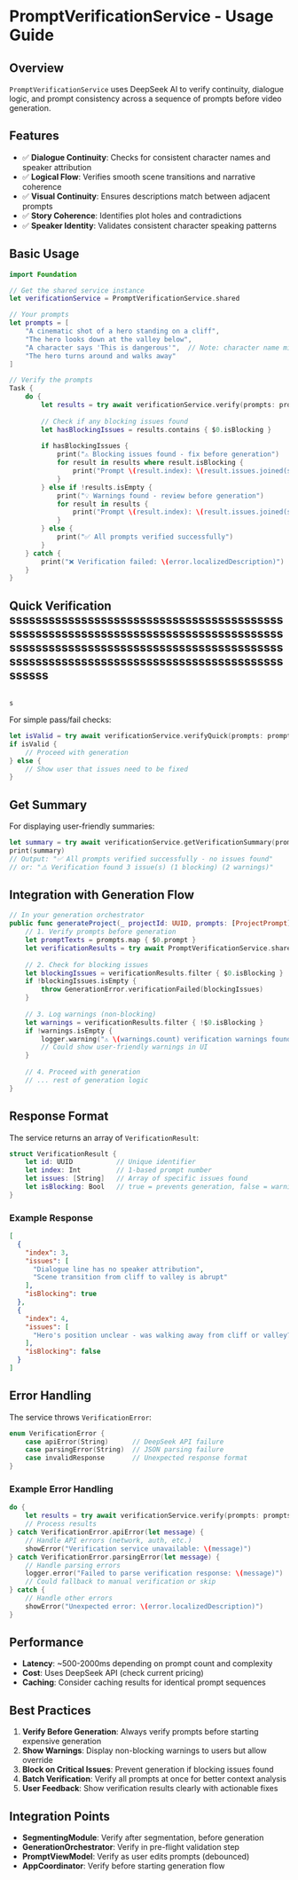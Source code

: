 # PromptVerificationService - Usage Guide

## Overview

`PromptVerificationService` uses DeepSeek AI to verify continuity, dialogue logic, and prompt consistency across a sequence of prompts before video generation.

## Features

- ✅ **Dialogue Continuity**: Checks for consistent character names and speaker attribution
- ✅ **Logical Flow**: Verifies smooth scene transitions and narrative coherence
- ✅ **Visual Continuity**: Ensures descriptions match between adjacent prompts
- ✅ **Story Coherence**: Identifies plot holes and contradictions
- ✅ **Speaker Identity**: Validates consistent character speaking patterns

## Basic Usage

```swift
import Foundation

// Get the shared service instance
let verificationService = PromptVerificationService.shared

// Your prompts
let prompts = [
    "A cinematic shot of a hero standing on a cliff",
    "The hero looks down at the valley below",
    "A character says 'This is dangerous'",  // Note: character name missing
    "The hero turns around and walks away"
]

// Verify the prompts
Task {
    do {
        let results = try await verificationService.verify(prompts: prompts)
        
        // Check if any blocking issues found
        let hasBlockingIssues = results.contains { $0.isBlocking }
        
        if hasBlockingIssues {
            print("⚠️ Blocking issues found - fix before generation")
            for result in results where result.isBlocking {
                print("Prompt \(result.index): \(result.issues.joined(separator: ", "))")
            }
        } else if !results.isEmpty {
            print("💡 Warnings found - review before generation")
            for result in results {
                print("Prompt \(result.index): \(result.issues.joined(separator: ", "))")
            }
        } else {
            print("✅ All prompts verified successfully")
        }
    } catch {
        print("❌ Verification failed: \(error.localizedDescription)")
    }
}
```

## Quick Verification                                                                                                                                                                                                                                                                                                                                                                                                                                         ssssssssssssssssssssssssssssssssssssssssssssssssssssssssssssssssssssssssssssssssssssssssssssssssssssssssssssssssssssssssssssssssssssssssssssssssssssssssssssssssssssssssssssss 
                                                                                                                                                              s                                                                                                                                                                                                                                                                                                                                                                                                                                                                                                      
For simple pass/fail checks:

```swift
let isValid = try await verificationService.verifyQuick(prompts: prompts)
if isValid {
    // Proceed with generation
} else {
    // Show user that issues need to be fixed
}
```

## Get Summary

For displaying user-friendly summaries:

```swift
let summary = try await verificationService.getVerificationSummary(prompts: prompts)
print(summary)
// Output: "✅ All prompts verified successfully - no issues found"
// or: "⚠️ Verification found 3 issue(s) (1 blocking) (2 warnings)"
```

## Integration with Generation Flow

```swift
// In your generation orchestrator
public func generateProject(_ projectId: UUID, prompts: [ProjectPrompt]) async throws {
    // 1. Verify prompts before generation
    let promptTexts = prompts.map { $0.prompt }
    let verificationResults = try await PromptVerificationService.shared.verify(prompts: promptTexts)
    
    // 2. Check for blocking issues
    let blockingIssues = verificationResults.filter { $0.isBlocking }
    if !blockingIssues.isEmpty {
        throw GenerationError.verificationFailed(blockingIssues)
    }
    
    // 3. Log warnings (non-blocking)
    let warnings = verificationResults.filter { !$0.isBlocking }
    if !warnings.isEmpty {
        logger.warning("⚠️ \(warnings.count) verification warnings found")
        // Could show user-friendly warnings in UI
    }
    
    // 4. Proceed with generation
    // ... rest of generation logic
}
```

## Response Format

The service returns an array of `VerificationResult`:

```swift
struct VerificationResult {
    let id: UUID           // Unique identifier
    let index: Int         // 1-based prompt number
    let issues: [String]   // Array of specific issues found
    let isBlocking: Bool   // true = prevents generation, false = warning
}
```

### Example Response

```json
[
  {
    "index": 3,
    "issues": [
      "Dialogue line has no speaker attribution",
      "Scene transition from cliff to valley is abrupt"
    ],
    "isBlocking": true
  },
  {
    "index": 4,
    "issues": [
      "Hero's position unclear - was walking away from cliff or valley?"
    ],
    "isBlocking": false
  }
]
```

## Error Handling

The service throws `VerificationError`:

```swift
enum VerificationError {
    case apiError(String)      // DeepSeek API failure
    case parsingError(String)  // JSON parsing failure
    case invalidResponse       // Unexpected response format
}
```

### Example Error Handling

```swift
do {
    let results = try await verificationService.verify(prompts: prompts)
    // Process results
} catch VerificationError.apiError(let message) {
    // Handle API errors (network, auth, etc.)
    showError("Verification service unavailable: \(message)")
} catch VerificationError.parsingError(let message) {
    // Handle parsing errors
    logger.error("Failed to parse verification response: \(message)")
    // Could fallback to manual verification or skip
} catch {
    // Handle other errors
    showError("Unexpected error: \(error.localizedDescription)")
}
```

## Performance

- **Latency**: ~500-2000ms depending on prompt count and complexity
- **Cost**: Uses DeepSeek API (check current pricing)
- **Caching**: Consider caching results for identical prompt sequences

## Best Practices

1. **Verify Before Generation**: Always verify prompts before starting expensive generation
2. **Show Warnings**: Display non-blocking warnings to users but allow override
3. **Block on Critical Issues**: Prevent generation if blocking issues found
4. **Batch Verification**: Verify all prompts at once for better context analysis
5. **User Feedback**: Show verification results clearly with actionable fixes

## Integration Points

- **SegmentingModule**: Verify after segmentation, before generation
- **GenerationOrchestrator**: Verify in pre-flight validation step
- **PromptViewModel**: Verify as user edits prompts (debounced)
- **AppCoordinator**: Verify before starting generation flow

